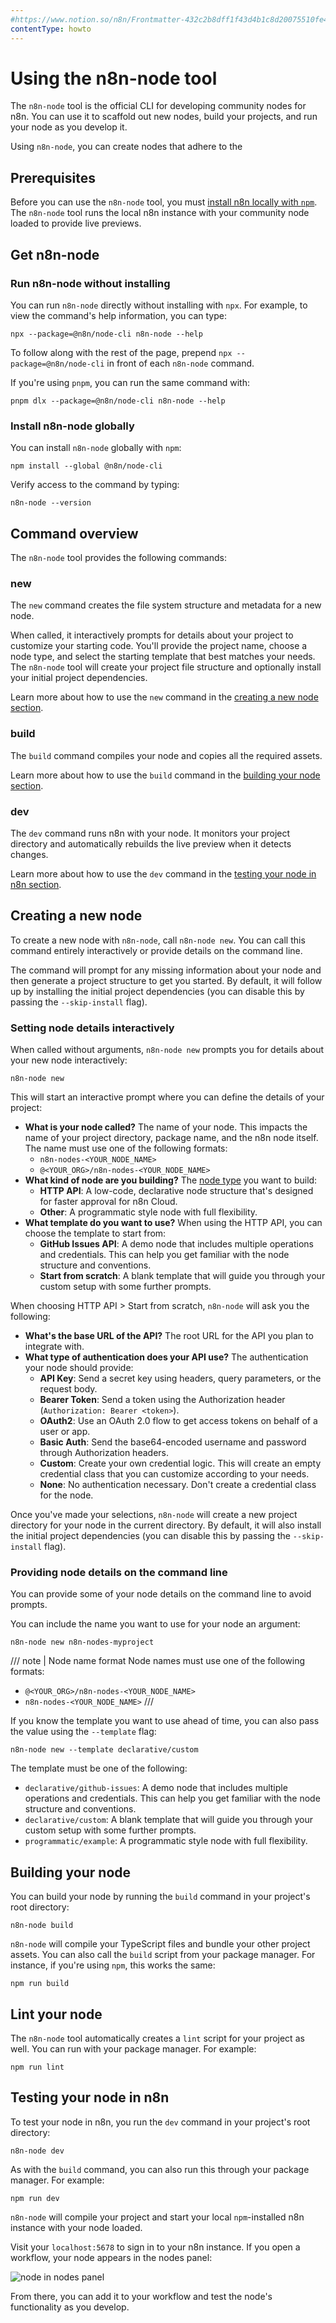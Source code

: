 ```yaml
---
#https://www.notion.so/n8n/Frontmatter-432c2b8dff1f43d4b1c8d20075510fe4
contentType: howto
---
```


# Using the n8n-node tool

The `n8n-node` tool is the official CLI for developing community nodes for n8n. You can use it to scaffold out new nodes, build your projects, and run your node as you develop it.

Using `n8n-node`, you can create nodes that adhere to the 

## Prerequisites

Before you can use the `n8n-node` tool, you must [install n8n locally with `npm`](/hosting/installation/npm.md). The `n8n-node` tool runs the local n8n instance with your community node loaded to provide live previews.

## Get n8n-node

### Run n8n-node without installing

You can run `n8n-node` directly without installing with `npx`. For example, to view the command's help information, you can type:

```shell
npx --package=@n8n/node-cli n8n-node --help
```

To follow along with the rest of the page, prepend `npx --package=@n8n/node-cli` in front of each `n8n-node` command.

If you're using `pnpm`, you can run the same command with:

```shell
pnpm dlx --package=@n8n/node-cli n8n-node --help
```

### Install n8n-node globally

You can install `n8n-node` globally with `npm`:

```shell
npm install --global @n8n/node-cli
```

Verify access to the command by typing:

```shell
n8n-node --version
```

## Command overview

The `n8n-node` tool provides the following commands:

### new

The `new` command creates the file system structure and metadata for a new node.

When called, it interactively prompts for details about your project to customize your starting code. You'll provide the project name, choose a node type, and select the starting template that best matches your needs. The `n8n-node` tool will create your project file structure and optionally install your initial project dependencies.

Learn more about how to use the `new` command in the [creating a new node section](#creating-a-new-node).

### build

The `build` command compiles your node and copies all the required assets.

Learn more about how to use the `build` command in the [building your node section](#building-your-node).

<!-- vale Vale.Spelling = NO -->
### dev
<!-- vale Vale.Spelling = YES -->

The `dev` command runs n8n with your node. It monitors your project directory and automatically rebuilds the live preview when it detects changes.

Learn more about how to use the `dev` command in the [testing your node in n8n section](#testing-your-node-in-n8n).

## Creating a new node

To create a new node with `n8n-node`, call `n8n-node new`. You can call this command entirely interactively or provide details on the command line.

The command will prompt for any missing information about your node and then generate a project structure to get you started. By default, it will follow up by installing the initial project dependencies (you can disable this by passing the `--skip-install` flag).

### Setting node details interactively

When called without arguments, `n8n-node new` prompts you for details about your new node interactively:

```shell
n8n-node new
```

This will start an interactive prompt where you can define the details of your project:

* **What is your node called?** The name of your node. This impacts the name of your project directory, package name, and the n8n node itself. The name must use one of the following formats:
    * `n8n-nodes-<YOUR_NODE_NAME>`
    * `@<YOUR_ORG>/n8n-nodes-<YOUR_NODE_NAME>`
* **What kind of node are you building?** The [node type](/integrations/creating-nodes/plan/choose-node-method.md) you want to build:
    * **HTTP API**: A low-code, declarative node structure that's designed for faster approval for n8n Cloud.
    * **Other**: A programmatic style node with full flexibility.
* **What template do you want to use?** When using the HTTP API, you can choose the template to start from:
    * **GitHub Issues API**: A demo node that includes multiple operations and credentials. This can help you get familiar with the node structure and conventions.
    * **Start from scratch**: A blank template that will guide you through your custom setup with some further prompts.

When choosing HTTP API > Start from scratch, `n8n-node` will ask you the following:

* **What's the base URL of the API?** The root URL for the API you plan to integrate with.
* **What type of authentication does your API use?** The authentication your node should provide:
    * **API Key**: Send a secret key using headers, query parameters, or the request body.
    * **Bearer Token**: Send a token using the Authorization header (`Authorization: Bearer <token>`).
    * **OAuth2**: Use an OAuth 2.0 flow to get access tokens on behalf of a user or app.
    * **Basic Auth**: Send the base64-encoded username and password through Authorization headers.
    * **Custom**: Create your own credential logic. This will create an empty credential class that you can customize according to your needs.
    * **None**: No authentication necessary. Don't create a credential class for the node.

Once you've made your selections, `n8n-node` will create a new project directory for your node in the current directory. By default, it will also install the initial project dependencies (you can disable this by passing the `--skip-install` flag).

### Providing node details on the command line

You can provide some of your node details on the command line to avoid prompts.

You can include the name you want to use for your node an argument:

```shell
n8n-node new n8n-nodes-myproject
```

/// note | Node name format
Node names must use one of the following formats:

* `@<YOUR_ORG>/n8n-nodes-<YOUR_NODE_NAME>`
* `n8n-nodes-<YOUR_NODE_NAME>`
///

If you know the template you want to use ahead of time, you can also pass the value using the `--template` flag:

```shell
n8n-node new --template declarative/custom
```

The template must be one of the following:

* `declarative/github-issues`: A demo node that includes multiple operations and credentials. This can help you get familiar with the node structure and conventions.
* `declarative/custom`: A blank template that will guide you through your custom setup with some further prompts.
* `programmatic/example`: A programmatic style node with full flexibility.

## Building your node

You can build your node by running the `build` command in your project's root directory:

```shell
n8n-node build
```

`n8n-node` will compile your TypeScript files and bundle your other project assets. You can also call the `build` script from your package manager. For instance, if you're using `npm`, this works the same:

```shell
npm run build
```

## Lint your node

The `n8n-node` tool automatically creates a `lint` script for your project as well. You can run with your package manager. For example:

```shell
npm run lint
```

## Testing your node in n8n

To test your node in n8n, you run the `dev` command in your project's root directory:

```shell
n8n-node dev
```

As with the `build` command, you can also run this through your package manager. For example:

```shell
npm run dev
```

`n8n-node` will compile your project and start your local `npm`-installed n8n instance with your node loaded.

Visit your `localhost:5678` to sign in to your n8n instance. If you open a workflow, your node appears in the nodes panel:

![node in nodes panel](/_images/integrations/creating-nodes/n8n-node/node_in_nodes_panel.png)

From there, you can add it to your workflow and test the node's functionality as you develop.
